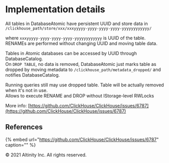 # Implementation details

All tables in DatabaseAtomic have persistent UUID and store data in `/clickhouse_path/store/xxx/xxxyyyyy-yyyy-yyyy-yyyy-yyyyyyyyyyyy/`

where `xxxyyyyy-yyyy-yyyy-yyyy-yyyyyyyyyyyy` is UUID of the table.  
RENAMEs are performed without changing UUID and moving table data.

Tables in Atomic databases can be accessed by UUID through DatabaseCatalog.  
On `DROP TABLE`, no data is removed, DatabaseAtomic just marks table as dropped by moving metadata to `/clickhouse_path/metadata_dropped/` and notifies DatabaseCatalog.

Running queries still may use dropped table. Table will be actually removed when it's not in use.  
Allows to execute RENAME and DROP without IStorage-level RWLocks

More info: [https://github.com/ClickHouse/ClickHouse/issues/6787](https://github.com/ClickHouse/ClickHouse/issues/6787)

## References <a id="Implementationdetails-References"></a>

{% embed url="https://github.com/ClickHouse/ClickHouse/issues/6787" caption="" %}

© 2021 Altinity Inc. All rights reserved.

